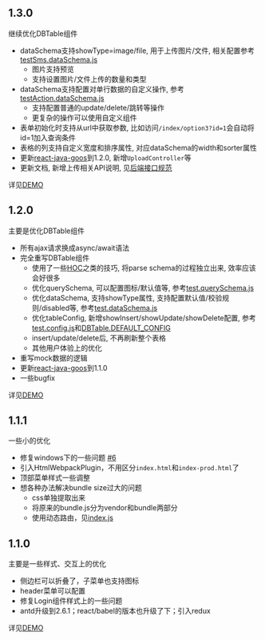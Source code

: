 ## 1.3.0

继续优化DBTable组件

* dataSchema支持showType=image/file, 用于上传图片/文件, 相关配置参考[testSms.dataSchema.js](src/schema/testSms.dataSchema.js)
  * 图片支持预览
  * 支持设置图片/文件上传的数量和类型
* dataSchema支持配置对单行数据的自定义操作, 参考[testAction.dataSchema.js](src/schema/testAction.dataSchema.js)
  * 支持配置普通的update/delete/跳转等操作
  * 更复杂的操作可以使用自定义组件
* 表单初始化时支持从url中获取参数, 比如访问`/index/option3?id=1`会自动将id=1加入查询条件
* 表格的列支持自定义宽度和排序属性, 对应dataSchema的width和sorter属性
* 更新[react-java-goos](https://github.com/jiangxy/react-java-goos)到1.2.0, 新增`UploadController`等
* 更新文档, 新增上传相关API说明, 见[后端接口规范](docs/Ajax.md)

详见[DEMO](http://jiangxy.github.io/react-antd-admin)

## 1.2.0

主要是优化DBTable组件

* 所有ajax请求换成async/await语法
* 完全重写DBTable组件
  * 使用了一些[HOC](https://facebook.github.io/react/docs/higher-order-components.html)之类的技巧, 将parse schema的过程独立出来, 效率应该会好很多
  * 优化querySchema, 可以配置图标/默认值等, 参考[test.querySchema.js](src/schema/test.querySchema.js)
  * 优化dataSchema, 支持showType属性, 支持配置默认值/校验规则/disabled等, 参考[test.dataSchema.js](src/schema/test.dataSchema.js)
  * 优化tableConfig, 新增showInsert/showUpdate/showDelete配置, 参考[test.config.js](src/schema/test.config.js)和[DBTable.DEFAULT_CONFIG](src/components/DBTable/index.js#L20)
  * insert/update/delete后, 不再刷新整个表格
  * 其他用户体验上的优化
* 重写mock数据的逻辑
* 更新[react-java-goos](https://github.com/jiangxy/react-java-goos)到1.1.0
* 一些bugfix

详见[DEMO](http://jiangxy.github.io/react-antd-admin)
  
## 1.1.1

一些小的优化

* 修复windows下的一些问题 [#6](https://github.com/jiangxy/react-antd-admin/issues/6)
* 引入HtmlWebpackPlugin，不用区分`index.html`和`index-prod.html`了
* 顶部菜单样式一些调整
* 想各种办法解决bundle size过大的问题
  * css单独提取出来
  * 将原来的bundle.js分为vendor和bundle两部分
  * 使用动态路由，见[index.js](src/index.js)
  
## 1.1.0

主要是一些样式、交互上的优化

* 侧边栏可以折叠了，子菜单也支持图标
* header菜单可以配置
* 修复Login组件样式上的一些问题
* antd升级到2.6.1；react/babel的版本也升级了下；引入redux

详见[DEMO](http://jiangxy.github.io/react-antd-admin)
